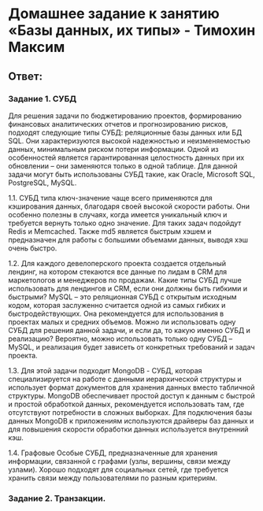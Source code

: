 # Домашнее задание к занятию «Базы данных, их типы» - Тимохин Максим

## Ответ:
### Задание 1. СУБД
Для решения задачи по бюджетированию проектов, формированию финансовых аналитических отчетов и прогнозированию рисков, подходят следующие типы СУБД: реляционные базы данных или БД SQL. Они характеризуются высокой надежностью и неизменяемостью данных, минимальным риском потери информации. Одной из особенностей является гарантированная целостность данных при их обновлении – они заменяются только в одной таблице. Для данной задачи могут быть использованы СУБД такие, как Oracle, Microsoft SQL, PostgreSQL, MySQL.

1.1. СУБД типа ключ-значение чаще всего применяются для кэширования данных, благодаря своей высокой скорости работы. Они особенно полезны в случаях, когда имеется уникальный ключ и требуется вернуть только одно значение. Для таких задач подойдут Redis и Memcached. Также md5 является быстрым хэшем и предназначен для работы с большими объемами данных, выводя хэш очень быстро.

1.2. Для каждого девелоперского проекта создается отдельный лендинг, на котором стекаются все данные по лидам в CRM для маркетологов и менеджеров по продажам. Какие типы СУБД лучше использовать для лендингов и CRM, если они должны быть гибкими и быстрыми? MySQL – это реляционная СУБД с открытым исходным кодом, которая заслуженно считается одной из самых гибких и быстродействующих. Она рекомендуется для использования в проектах малых и средних объемов. Можно ли использовать одну СУБД для решения данной задачи, и если да, то какую именно СУБД и реализацию? Вероятно, можно использовать только одну СУБД – MySQL, и реализация будет зависеть от конкретных требований и задач проекта.

1.3. Для этой задачи подходит MongoDB - СУБД, которая специализируется на работе с данными иерархической структуры и использует формат документов для хранения данных вместо табличной структуры. MongoDB обеспечивает простой доступ к данным с быстрой и простой обработкой данных, рекомендуется использовать там, где отсутствуют потребности в сложных выборках. Для подключения базы данных MongoDB к приложениям используются драйверы баз данных и для повышения скорости обработки данных используется внутренний кэш.

1.4.  Графовые Особые СУБД, предназначенные для хранения информации, связанной с графами (узлы, вершины, связи между узлами). Хорошо подходят для социальных сетей, где требуется хранить связи между пользователями по разным критериям.

### Задание 2. Транзакции.
 
 
